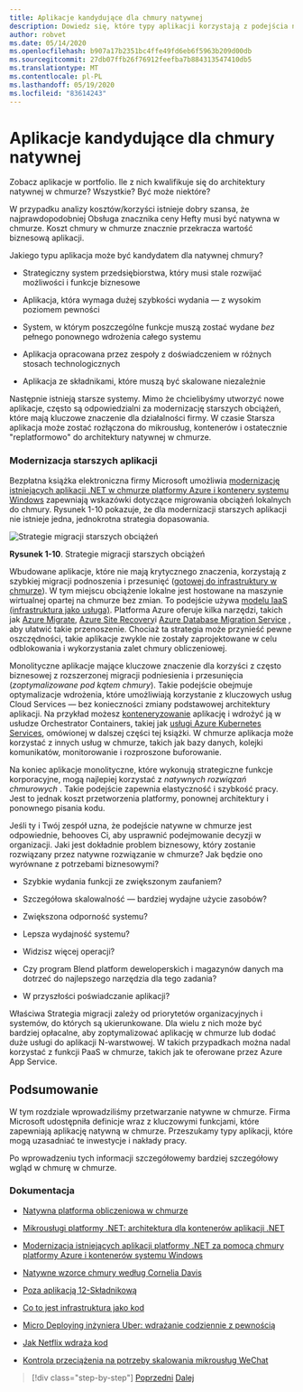 ```yaml
---
title: Aplikacje kandydujące dla chmury natywnej
description: Dowiedz się, które typy aplikacji korzystają z podejścia natywnego w chmurze
author: robvet
ms.date: 05/14/2020
ms.openlocfilehash: b907a17b2351bc4ffe49fd6eb6f5963b209d00db
ms.sourcegitcommit: 27db07ffb26f76912feefba7b884313547410db5
ms.translationtype: MT
ms.contentlocale: pl-PL
ms.lasthandoff: 05/19/2020
ms.locfileid: "83614243"
---
```

# <a name="candidate-apps-for-cloud-native"></a>Aplikacje kandydujące dla chmury natywnej

Zobacz aplikacje w portfolio. Ile z nich kwalifikuje się do architektury natywnej w chmurze? Wszystkie? Być może niektóre?

W przypadku analizy kosztów/korzyści istnieje dobry szansa, że najprawdopodobniej Obsługa znacznika ceny Hefty musi być natywna w chmurze. Koszt chmury w chmurze znacznie przekracza wartość biznesową aplikacji.

Jakiego typu aplikacja może być kandydatem dla natywnej chmury?

- Strategiczny system przedsiębiorstwa, który musi stale rozwijać możliwości i funkcje biznesowe

- Aplikacja, która wymaga dużej szybkości wydania — z wysokim poziomem pewności

- System, w którym poszczególne funkcje muszą zostać wydane *bez* pełnego ponownego wdrożenia całego systemu

- Aplikacja opracowana przez zespoły z doświadczeniem w różnych stosach technologicznych

- Aplikacja ze składnikami, które muszą być skalowane niezależnie

Następnie istnieją starsze systemy. Mimo że chcielibyśmy utworzyć nowe aplikacje, często są odpowiedzialni za modernizację starszych obciążeń, które mają kluczowe znaczenie dla działalności firmy. W czasie Starsza aplikacja może zostać rozłączona do mikrousług, kontenerów i ostatecznie "replatformowo" do architektury natywnej w chmurze.

### <a name="modernizing-legacy-apps"></a>Modernizacja starszych aplikacji

Bezpłatna książka elektroniczna firmy Microsoft umożliwia [modernizację istniejących aplikacji .NET w chmurze platformy Azure i kontenery systemu Windows](https://dotnet.microsoft.com/download/thank-you/modernizing-existing-net-apps-ebook) zapewniają wskazówki dotyczące migrowania obciążeń lokalnych do chmury. Rysunek 1-10 pokazuje, że dla modernizacji starszych aplikacji nie istnieje jedna, jednokrotna strategia dopasowania.

![Strategie migracji starszych obciążeń](./media/strategies-for-migrating-legacy-workloads.png)

**Rysunek 1-10**. Strategie migracji starszych obciążeń

Wbudowane aplikacje, które nie mają krytycznego znaczenia, korzystają z szybkiej migracji podnoszenia i przesunięć ([gotowej do infrastruktury w chmurze](../modernize-with-azure-containers/lift-and-shift-existing-apps-azure-iaas.md)). W tym miejscu obciążenie lokalne jest hostowane na maszynie wirtualnej opartej na chmurze bez zmian. To podejście używa [modelu IaaS (infrastruktura jako usługa)](https://azure.microsoft.com/overview/what-is-iaas/). Platforma Azure oferuje kilka narzędzi, takich jak [Azure Migrate](https://azure.microsoft.com/services/azure-migrate/), [Azure Site Recovery](https://azure.microsoft.com/services/site-recovery/)i [Azure Database Migration Service](https://azure.microsoft.com/campaigns/database-migration/) , aby ułatwić takie przenoszenie. Chociaż ta strategia może przynieść pewne oszczędności, takie aplikacje zwykle nie zostały zaprojektowane w celu odblokowania i wykorzystania zalet chmury obliczeniowej.

Monolityczne aplikacje mające kluczowe znaczenie dla korzyści z często biznesowej z rozszerzonej migracji podniesienia i przesunięcia (*zoptymalizowane pod kątem chmury*). Takie podejście obejmuje optymalizacje wdrożenia, które umożliwiają korzystanie z kluczowych usług Cloud Services — bez konieczności zmiany podstawowej architektury aplikacji. Na przykład możesz [konteneryzowanie](https://docs.microsoft.com/virtualization/windowscontainers/about/) aplikację i wdrożyć ją w usłudze Orchestrator Containers, takiej jak [usługi Azure Kubernetes Services](https://azure.microsoft.com/services/kubernetes-service/), omówionej w dalszej części tej książki. W chmurze aplikacja może korzystać z innych usług w chmurze, takich jak bazy danych, kolejki komunikatów, monitorowanie i rozproszone buforowanie.

Na koniec aplikacje monolityczne, które wykonują strategiczne funkcje korporacyjne, mogą najlepiej korzystać z *natywnych rozwiązań chmurowych* . Takie podejście zapewnia elastyczność i szybkość pracy. Jest to jednak koszt przetworzenia platformy, ponownej architektury i ponownego pisania kodu.

Jeśli ty i Twój zespół uzna, że podejście natywne w chmurze jest odpowiednie, behooves Ci, aby usprawnić podejmowanie decyzji w organizacji. Jaki jest dokładnie problem biznesowy, który zostanie rozwiązany przez natywne rozwiązanie w chmurze? Jak będzie ono wyrównane z potrzebami biznesowymi?

- Szybkie wydania funkcji ze zwiększonym zaufaniem?

- Szczegółowa skalowalność — bardziej wydajne użycie zasobów?

- Zwiększona odporność systemu?

- Lepsza wydajność systemu?

- Widzisz więcej operacji?

- Czy program Blend platform deweloperskich i magazynów danych ma dotrzeć do najlepszego narzędzia dla tego zadania?

- W przyszłości poświadczanie aplikacji?

Właściwa Strategia migracji zależy od priorytetów organizacyjnych i systemów, do których są ukierunkowane. Dla wielu z nich może być bardziej opłacalne, aby zoptymalizować aplikację w chmurze lub dodać duże usługi do aplikacji N-warstwowej. W takich przypadkach można nadal korzystać z funkcji PaaS w chmurze, takich jak te oferowane przez Azure App Service.

## <a name="summary"></a>Podsumowanie

W tym rozdziale wprowadziliśmy przetwarzanie natywne w chmurze. Firma Microsoft udostępniła definicje wraz z kluczowymi funkcjami, które zapewniają aplikację natywną w chmurze. Przeszukamy typy aplikacji, które mogą uzasadniać te inwestycje i nakłady pracy.

Po wprowadzeniu tych informacji szczegółowemy bardziej szczegółowy wgląd w chmurę w chmurze.

### <a name="references"></a>Dokumentacja

- [Natywna platforma obliczeniowa w chmurze](https://www.cncf.io/)

- [Mikrousługi platformy .NET: architektura dla kontenerów aplikacji .NET](https://dotnet.microsoft.com/download/thank-you/microservices-architecture-ebook)

- [Modernizacja istniejących aplikacji platformy .NET za pomocą chmury platformy Azure i kontenerów systemu Windows](https://dotnet.microsoft.com/download/thank-you/modernizing-existing-net-apps-ebook)

- [Natywne wzorce chmury według Cornelia Davis](https://www.manning.com/books/cloud-native-patterns)

- [Poza aplikacją 12-Składnikową](https://content.pivotal.io/blog/beyond-the-twelve-factor-app)

- [Co to jest infrastruktura jako kod](https://docs.microsoft.com/azure/devops/learn/what-is-infrastructure-as-code)

- [Micro Deploying inżyniera Uber: wdrażanie codziennie z pewnością](https://eng.uber.com/micro-deploy/)

- [Jak Netflix wdraża kod](https://www.infoq.com/news/2013/06/netflix/)

- [Kontrola przeciążenia na potrzeby skalowania mikrousług WeChat](https://www.cs.columbia.edu/~ruigu/papers/socc18-final100.pdf)

>[!div class="step-by-step"]
>[Poprzedni](definition.md) 
> [Dalej](introduce-eshoponcontainers-reference-app.md)

